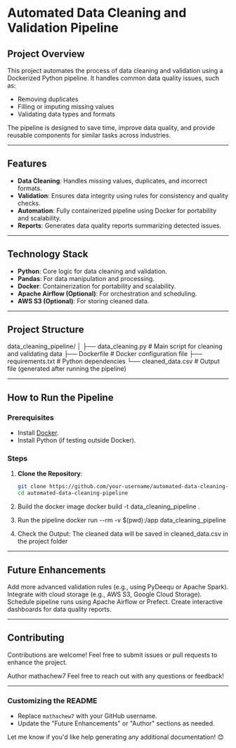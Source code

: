 # Automated Data Cleaning and Validation Pipeline

## Project Overview
This project automates the process of data cleaning and validation using a Dockerized Python pipeline. It handles common data quality issues, such as:
- Removing duplicates
- Filling or imputing missing values
- Validating data types and formats

The pipeline is designed to save time, improve data quality, and provide reusable components for similar tasks across industries.

---

## Features
- **Data Cleaning**: Handles missing values, duplicates, and incorrect formats.
- **Validation**: Ensures data integrity using rules for consistency and quality checks.
- **Automation**: Fully containerized pipeline using Docker for portability and scalability.
- **Reports**: Generates data quality reports summarizing detected issues.

---

## Technology Stack
- **Python**: Core logic for data cleaning and validation.
- **Pandas**: For data manipulation and processing.
- **Docker**: Containerization for portability and scalability.
- **Apache Airflow (Optional)**: For orchestration and scheduling.
- **AWS S3 (Optional)**: For storing cleaned data.

---

## Project Structure
data_cleaning_pipeline/ │ ├── data_cleaning.py # Main script for cleaning and validating data ├── Dockerfile # Docker configuration file ├── requirements.txt # Python dependencies └── cleaned_data.csv # Output file (generated after running the pipeline)


---

## How to Run the Pipeline

### Prerequisites
- Install [Docker](https://www.docker.com/).
- Install Python (if testing outside Docker).

### Steps
1. **Clone the Repository**:
   ```bash
   git clone https://github.com/your-username/automated-data-cleaning-pipeline.git
   cd automated-data-cleaning-pipeline
2. Build the docker image
   docker build -t data_cleaning_pipeline .
   
4. Run the pipeline
   docker run --rm -v $(pwd):/app data_cleaning_pipeline

5. Check the Output: The cleaned data will be saved in cleaned_data.csv in the project folder

---
## Future Enhancements
Add more advanced validation rules (e.g., using PyDeequ or Apache Spark).
Integrate with cloud storage (e.g., AWS S3, Google Cloud Storage).
Schedule pipeline runs using Apache Airflow or Prefect.
Create interactive dashboards for data quality reports.

---
## Contributing
Contributions are welcome! Feel free to submit issues or pull requests to enhance the project.

Author
mathachew7
Feel free to reach out with any questions or feedback!

---

### **Customizing the README**
- Replace `mathachew7` with your GitHub username.
- Update the "Future Enhancements" or "Author" sections as needed.

Let me know if you'd like help generating any additional documentation! 😊
